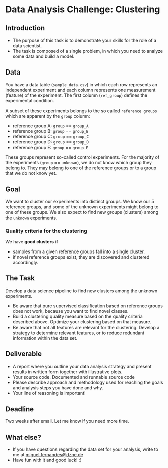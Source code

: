 # Data Analysis Challenge: Clustering

## Introduction

- The purpose of this task is to demonstrate your skills for the role of a data scientist.
- The task is composed of a single problem, in which you need to analyze some data and build a model.

## Data

You have a data table (`sample_data.csv`) in which each row represents an independent experiment and each column represents one measurement (feature) of the experiment. The first column (`ref_group`) defines the experimental condition.

A subset of these experiments belongs to the so called `reference groups` which are apparent by the `group` column:
- reference group A: `group` == `group_A`
- reference group B: `group` == `group_B`
- reference group C: `group` == `group_C`
- reference group D: `group` == `group_D`
- reference group E: `group` == `group_E`

These groups represent so-called control experiments. For the majority of the experiments (`group` == `unknown`), we do not know which group they belong to. They may belong to one of the reference groups or to a group that we do not know yet.

## Goal

We want to cluster our experiments into distinct groups. We know our 5 reference groups, and some of the unknown experiments might belong to one of these groups. We also expect to find new groups (clusters) among the `unknown` experiments.

### Quality criteria for the clustering

We have **good clusters** if
- samples from a given reference groups fall into a single cluster.
- if novel reference groups exist, they are discovered and clustered accordingly.

## The Task

Develop a data science pipeline to find new clusters among the unknown experiments.

- Be aware that pure supervised classification based on reference groups does not work, because you want to find novel classes.
- Build a clustering quality measure based on the quality criteria described above. Optimize your clustering based on that measure.
- Be aware that not all features are relevant for the clustering. Develop a strategy to determine relevant features, or to reduce redundant information within the data set.

## Deliverable

- A report where you outline your data analysis strategy and present results in written form together with illustrative plots.
- Your source code. Documented and runnable source code
- Please describe approach and methodology used for reaching the goals and analysis steps you have done and why.
- Your line of reasoning is important!

## Deadline

Two weeks after email. Let me know if you need more time.

## What else?

- If you have questions regarding the data set for your analysis, write to me at miguel.fernandes@dzne.de
- Have fun with it and good luck! :)
